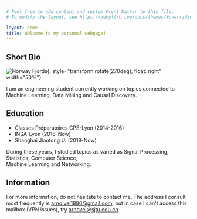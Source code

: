 ```yaml
---
# Feel free to add content and custom Front Matter to this file.
# To modify the layout, see https://jekyllrb.com/docs/themes/#overriding-theme-defaults

layout: home
title: Welcome to my personal webpage!
---
```


## Short Bio

![Norway Fjords](./img/DSC_0524.JPG){: style="transform:rotate(270deg); float: right" width="50%"}

I am an engineering student currently working on topics connected to Machine Learning, Data Mining and Causal Discovery.

## Education

* Classes Préparatoires CPE-Lyon (2014-2016)
* INSA-Lyon (2016-Now)
* Shanghai Jiaotong U. (2018-Now)

During these years, I studied topics as varied as
Signal Processing, Statistics, Computer Science,  
Machine Learning and Networking.

## Information

For more information,
do not hesitate to contact me.
The address I consult most frequently is <arno.vel1996@gmail.com>, but in case I can't access this mailbox (VPN issues), try <arnovel@sjtu.edu.cn>.